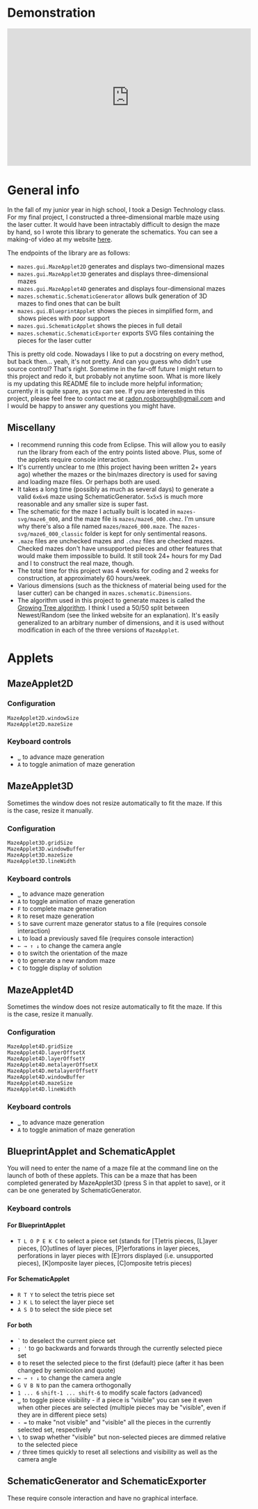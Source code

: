 # Demonstration

<iframe width="560" height="315" src="https://www.youtube.com/embed/4UkSArJKgSg" frameborder="0" allowfullscreen></iframe>

# General info

In the fall of my junior year in high school, I took a Design
Technology class. For my final project, I constructed a
three-dimensional marble maze using the laser cutter. It would have
been intractably difficult to design the maze by hand, so I wrote this
library to generate the schematics. You can see a making-of video at
my website [here][other projects].

The endpoints of the library are as follows:
- `mazes.gui.MazeApplet2D` generates and displays two-dimensional
  mazes
- `mazes.gui.MazeApplet3D` generates and displays three-dimensional
  mazes
- `mazes.gui.MazeApplet4D` generates and displays four-dimensional
  mazes
- `mazes.schematic.SchematicGenerator` allows bulk generation of 3D
  mazes to find ones that can be built
- `mazes.gui.BlueprintApplet` shows the pieces in simplified form, and
  shows pieces with poor support
- `mazes.gui.SchematicApplet` shows the pieces in full detail
- `mazes.schematic.SchematicExporter` exports SVG files containing the
  pieces for the laser cutter

This is pretty old code. Nowadays I like to put a docstring on every
method, but back then... yeah, it's not pretty. And can you guess who
didn't use source control? That's right. Sometime in the far-off
future I might return to this project and redo it, but probably not
anytime soon. What is more likely is my updating this README file to
include more helpful information; currently it is quite spare, as you
can see. If you are interested in this project, please feel free to
contact me at [radon.rosborough@gmail.com][email] and I would be happy
to answer any questions you might have.

## Miscellany

- I recommend running this code from Eclipse. This will allow you to
  easily run the library from each of the entry points listed above.
  Plus, some of the applets require console interaction.
- It's currently unclear to me (this project having been written 2+
  years ago) whether the mazes or the bin/mazes directory is used for
  saving and loading maze files. Or perhaps both are used.
- It takes a long time (possibly as much as several days) to generate
  a valid `6x6x6` maze using SchematicGenerator. `5x5x5` is much more
  reasonable and any smaller size is super fast.
- The schematic for the maze I actually built is located in
  `mazes-svg/maze6_000`, and the maze file is `mazes/maze6_000.chmz`.
  I'm unsure why there's also a file named `mazes/maze6_000.maze`. The
  `mazes-svg/maze6_000_classic` folder is kept for only sentimental
  reasons.
- `.maze` files are unchecked mazes and `.chmz` files are checked
  mazes. Checked mazes don't have unsupported pieces and other
  features that would make them impossible to build. It still took 24+
  hours for my Dad and I to construct the real maze, though.
- The total time for this project was 4 weeks for coding and 2 weeks
  for construction, at approximately 60 hours/week.
- Various dimensions (such as the thickness of material being used for
  the laser cutter) can be changed in `mazes.schematic.Dimensions`.
- The algorithm used in this project to generate mazes is called
  the [Growing Tree algorithm][growing tree algorithm]. I think I used
  a 50/50 split between Newest/Random (see the linked website for an
  explanation). It's easily generalized to an arbitrary number of
  dimensions, and it is used without modification in each of the three
  versions of `MazeApplet`.

# Applets

## MazeApplet2D

### Configuration

    MazeApplet2D.windowSize
    MazeApplet2D.mazeSize

### Keyboard controls

- `␣` to advance maze generation
- `A` to toggle animation of maze generation

## MazeApplet3D

Sometimes the window does not resize automatically to fit the maze. If
this is the case, resize it manually.

### Configuration

    MazeApplet3D.gridSize
    MazeApplet3D.windowBuffer
    MazeApplet3D.mazeSize
    MazeApplet3D.lineWidth

### Keyboard controls

- `␣` to advance maze generation
- `A` to toggle animation of maze generation
- `F` to complete maze generation
- `R` to reset maze generation
- `S` to save current maze generator status to a file (requires
  console interaction)
- `L` to load a previously saved file (requires console interaction)
- `← → ↑ ↓` to change the camera angle
- `O` to switch the orientation of the maze
- `Q` to generate a new random maze
- `C` to toggle display of solution

## MazeApplet4D

Sometimes the window does not resize automatically to fit the maze. If
this is the case, resize it manually.

### Configuration

    MazeApplet4D.gridSize
    MazeApplet4D.layerOffsetX
    MazeApplet4D.layerOffsetY
    MazeApplet4D.metalayerOffsetX
    MazeApplet4D.metalayerOffsetY
    MazeApplet4D.windowBuffer
    MazeApplet4D.mazeSize
    MazeApplet4D.lineWidth

### Keyboard controls

- `␣` to advance maze generation
- `A` to toggle animation of maze generation

## BlueprintApplet and SchematicApplet

You will need to enter the name of a maze file at the command line on
the launch of both of these applets. This can be a maze that has been
completed generated by MazeApplet3D (press S in that applet to save),
or it can be one generated by SchematicGenerator.

### Keyboard controls

#### For BlueprintApplet

- `T L O P E K C` to select a piece set (stands for [T]etris pieces,
  [L]ayer pieces, [O]utlines of layer pieces, [P]erforations in layer
  pieces, perforations in layer pieces with [E]rrors displayed (i.e.
  unsupported pieces), [K]omposite layer pieces, [C]omposite tetris
  pieces)

#### For SchematicApplet

- `R T Y` to select the tetris piece set
- `J K L` to select the layer piece set
- `A S D` to select the side piece set

#### For both

- `` ` `` to deselect the current piece set
- `; '` to go backwards and forwards through the currently selected
  piece set
- `0` to reset the selected piece to the first (default) piece (after
  it has been changed by semicolon and quote)
- `← → ↑ ↓` to change the camera angle
- `G V B N` to pan the camera orthogonally
- `1 ... 6` `shift-1 ... shift-6` to modify scale factors (advanced)
- `␣` to toggle piece visibility - if a piece is "visible" you can see
  it even when other pieces are selected (multiple pieces may be
  "visible", even if they are in different piece sets)
- `- =` to make "not visible" and "visible" all the pieces in the
  currently selected set, respectively
- `\` to swap whether "visible" but non-selected pieces are dimmed
  relative to the selected piece
- `/` three times quickly to reset all selections and visibility as
  well as the camera angle

## SchematicGenerator and SchematicExporter

These require console interaction and have no graphical interface.

[email]: mailto:radon.rosborough@gmail.com
[growing tree algorithm]: http://weblog.jamisbuck.org/2011/1/27/maze-generation-growing-tree-algorithm
[other projects]: https://intuitiveexplanations.com/other-projects/
